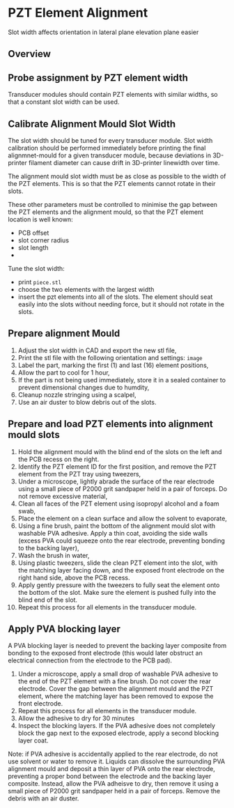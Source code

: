 # PZT Element Alignment
Slot width affects orientation in lateral plane
elevation plane easier 


## Overview

## Probe assignment by PZT element width
Transducer modules should contain PZT elements with similar widths, so that a constant slot width can be used.


## Calibrate Alignment Mould Slot Width
The slot width should be tuned for every transducer module. Slot width calibration should be performed immediately before printing the final alignmnet-mould for a given transducer module, because deviations in 3D-printer filament diameter can cause drift in 3D-printer linewidth over time.

The alignment mould slot width must be as close as possible to the width of the PZT elements. This is so that the PZT elements cannot rotate in their slots.

These other parameters must be controlled to minimise the gap between the PZT elements and the alignment mould, so that the PZT element location is well known:
- PCB offset
- slot corner radius
- slot length
- 

Tune the slot width:
- print `piece.stl`
- choose the two elements with the largest width
- insert the pzt elements into all of the slots. The element should seat easily into the slots without needing force, but it should not rotate in the slots.


## Prepare alignment Mould

1. Adjust the slot width in CAD and export the new stl file,
2. Print the stl file with the following orientation and settings:
`image`
3. Label the part, marking the first (1) and last (16) element positions,
4. Allow the part to cool for 1 hour,
5. If the part is not being used immediately, store it in a sealed container to prevent dimensional changes due to humdity,
6. Cleanup nozzle stringing using a scalpel,
7. Use an air duster to blow debris out of the slots.

## Prepare and load PZT elements into alignment mould slots

1. Hold the alignment mould with the blind end of the slots on the left and the PCB recess on the right.
2. Identify the PZT element ID for the first position, and remove the PZT element from the PZT tray using tweezers,
2. Under a microscope, lightly abrade the surface of the rear electrode using a small piece of P2000 grit sandpaper held in a pair of forceps. Do not remove excessive material,
3. Clean all faces of the PZT element using isopropyl alcohol and a foam swab,
4. Place the element on a clean surface and allow the solvent to evaporate,
5. Using a fine brush, paint the bottom of the alignment mould slot with washable PVA adhesive. Apply a thin coat, avoiding the side walls (excess PVA could squeeze onto the rear electrode, preventing bonding to the backing layer),
6. Wash the brush in water,
6. Using plastic tweezers, slide the clean PZT element into the slot, with the matching layer facing down, and the exposed front electrode on the right hand side, above the PCB recess.
7. Apply gently pressure with the tweezers to fully seat the element onto the bottom of the slot. Make sure the element is pushed fully into the blind end of the slot.
8. Repeat this process for all elements in the transducer module.

## Apply PVA blocking layer

A PVA blocking layer is needed to prevent the backing layer composite from bonding to the exposed front electrode (this would later obstruct an electrical connection from the electrode to the PCB pad).

1. Under a microscope, apply a small drop of washable PVA adhesive to the end of the PZT element with a fine brush. Do not cover the rear electrode. Cover the gap between the alignment mould and the PZT element, where the matching layer has been removed to expose the front electrode.
2. Repeat this process for all elements in the transducer module.
2. Allow the adhesive to dry for 30 minutes
3. Inspect the blocking layers. If the PVA adhesive does not completely block the gap next to the exposed electrode, apply a second blocking layer coat.

Note: if PVA adhesive is accidentally applied to the rear electrode, do not use solvent or water to remove it. Liquids can dissolve the surrounding PVA alignment mould and deposit a thin layer of PVA onto the rear electrode, preventing a proper bond between the electrode and the backing layer composite. Instead, allow the PVA adheisve to dry, then remove it using a small piece of P2000 grit sandpaper held in a pair of forceps. Remove the debris with an air duster.

